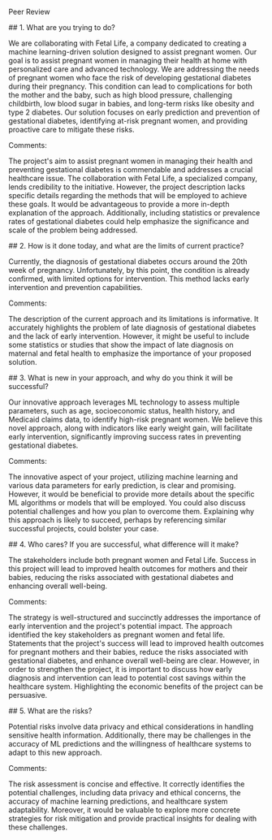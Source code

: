 Peer Review

\## 1. What are you trying to do?

We are collaborating with Fetal Life, a company dedicated to creating a
machine learning-driven solution designed to assist pregnant women. Our
goal is to assist pregnant women in managing their health at home with
personalized care and advanced technology. We are addressing the needs
of pregnant women who face the risk of developing gestational diabetes
during their pregnancy. This condition can lead to complications for
both the mother and the baby, such as high blood pressure, challenging
childbirth, low blood sugar in babies, and long-term risks like obesity
and type 2 diabetes. Our solution focuses on early prediction and
prevention of gestational diabetes, identifying at-risk pregnant women,
and providing proactive care to mitigate these risks.

Comments:

The project\'s aim to assist pregnant women in managing their health and
preventing gestational diabetes is commendable and addresses a crucial
healthcare issue. The collaboration with Fetal Life, a specialized
company, lends credibility to the initiative. However, the project
description lacks specific details regarding the methods that will be
employed to achieve these goals. It would be advantageous to provide a
more in-depth explanation of the approach. Additionally, including
statistics or prevalence rates of gestational diabetes could help
emphasize the significance and scale of the problem being addressed.

\## 2. How is it done today, and what are the limits of current
practice?

Currently, the diagnosis of gestational diabetes occurs around the 20th
week of pregnancy. Unfortunately, by this point, the condition is
already confirmed, with limited options for intervention. This method
lacks early intervention and prevention capabilities.

Comments:

The description of the current approach and its limitations is
informative. It accurately highlights the problem of late diagnosis of
gestational diabetes and the lack of early intervention. However, it
might be useful to include some statistics or studies that show the
impact of late diagnosis on maternal and fetal health to emphasize the
importance of your proposed solution.

\## 3. What is new in your approach, and why do you think it will be
successful?

Our innovative approach leverages ML technology to assess multiple
parameters, such as age, socioeconomic status, health history, and
Medicaid claims data, to identify high-risk pregnant women. We believe
this novel approach, along with indicators like early weight gain, will
facilitate early intervention, significantly improving success rates in
preventing gestational diabetes.

Comments:

The innovative aspect of your project, utilizing machine learning and
various data parameters for early prediction, is clear and promising.
However, it would be beneficial to provide more details about the
specific ML algorithms or models that will be employed. You could also
discuss potential challenges and how you plan to overcome them.
Explaining why this approach is likely to succeed, perhaps by
referencing similar successful projects, could bolster your case.

\## 4. Who cares? If you are successful, what difference will it make?

The stakeholders include both pregnant women and Fetal Life. Success in
this project will lead to improved health outcomes for mothers and their
babies, reducing the risks associated with gestational diabetes and
enhancing overall well-being.

Comments:

The strategy is well-structured and succinctly addresses the importance
of early intervention and the project's potential impact. The approach
identified the key stakeholders as pregnant women and fetal life.
Statements that the project's success will lead to improved health
outcomes for pregnant mothers and their babies, reduce the risks
associated with gestational diabetes, and enhance overall well-being are
clear. However, in order to strengthen the project, it is important to
discuss how early diagnosis and intervention can lead to potential cost
savings within the healthcare system. Highlighting the economic benefits
of the project can be persuasive.

\## 5. What are the risks?

Potential risks involve data privacy and ethical considerations in
handling sensitive health information. Additionally, there may be
challenges in the accuracy of ML predictions and the willingness of
healthcare systems to adapt to this new approach.

Comments:

The risk assessment is concise and effective. It correctly identifies
the potential challenges, including data privacy and ethical concerns,
the accuracy of machine learning predictions, and healthcare system
adaptability. Moreover, it would be valuable to explore more concrete
strategies for risk mitigation and provide practical insights for
dealing with these challenges.
